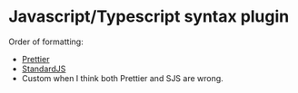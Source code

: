 # Javascript/Typescript syntax plugin

Order of formatting:

* [Prettier](https://prettier.io/docs/options)
* [StandardJS](https://standardjs.com/rules)
* Custom when I think both Prettier and SJS are wrong.
